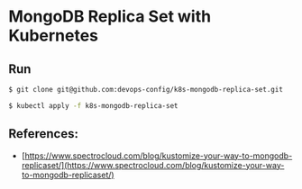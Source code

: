 # MongoDB Replica Set with Kubernetes

## Run
```bash
$ git clone git@github.com:devops-config/k8s-mongodb-replica-set.git

$ kubectl apply -f k8s-mongodb-replica-set
```

## References:
- [https://www.spectrocloud.com/blog/kustomize-your-way-to-mongodb-replicaset/](https://www.spectrocloud.com/blog/kustomize-your-way-to-mongodb-replicaset/)
